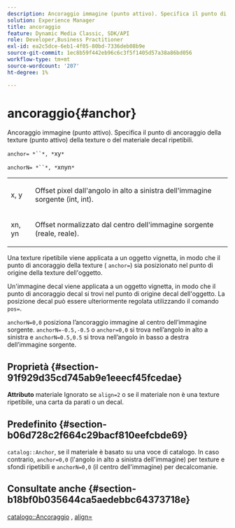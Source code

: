 ```yaml
---
description: Ancoraggio immagine (punto attivo). Specifica il punto di ancoraggio della texture (punto attivo) della texture o del materiale decal ripetibili.
solution: Experience Manager
title: ancoraggio
feature: Dynamic Media Classic, SDK/API
role: Developer,Business Practitioner
exl-id: ea2c5dce-6eb1-4f05-80bd-7336deb08b9e
source-git-commit: 1ec8b59f442eb96c6c3f5f1405d57a38a86bd056
workflow-type: tm+mt
source-wordcount: '207'
ht-degree: 1%

---
```


# ancoraggio{#anchor}

Ancoraggio immagine (punto attivo). Specifica il punto di ancoraggio della texture (punto attivo) della texture o del materiale decal ripetibili.

`anchor= *``*, *`xy`*`

`anchorN= *``*, *`xnyn`*`

<table id="simpletable_1D8E91D8424A424787C4D20C9B040115"> 
 <tr class="strow"> 
  <td class="stentry"> <p><span class="varname"> x</span>,  <span class="varname"> y</span> </p></td> 
  <td class="stentry"> <p>Offset pixel dall'angolo in alto a sinistra dell'immagine sorgente (int, int). </p></td> 
 </tr> 
 <tr class="strow"> 
  <td class="stentry"> <p><span class="varname"> xn</span>,  <span class="varname"> yn</span> </p></td> 
  <td class="stentry"> <p>Offset normalizzato dal centro dell'immagine sorgente (reale, reale). </p></td> 
 </tr> 
</table>

Una texture ripetibile viene applicata a un oggetto vignetta, in modo che il punto di ancoraggio della texture ( `anchor=`) sia posizionato nel punto di origine della texture dell&#39;oggetto.

Un&#39;immagine decal viene applicata a un oggetto vignetta, in modo che il punto di ancoraggio decal si trovi nel punto di origine decal dell&#39;oggetto. La posizione decal può essere ulteriormente regolata utilizzando il comando `pos=`.

`anchorN=0,0` posiziona l’ancoraggio immagine al centro dell’immagine sorgente. `anchorN=-0.5,-0.5` o  `anchor=0,0` si trova nell’angolo in alto a sinistra e  `anchorN=0.5,0.5` si trova nell’angolo in basso a destra dell’immagine sorgente.

## Proprietà {#section-91f929d35cd745ab9e1eeecf45fcedae}

**Attributo** materiale Ignorato se `align=2` o se il materiale non è una texture ripetibile, una carta da parati o un decal.

## Predefinito {#section-b06d728c2f664c29bacf810eefcbde69}

`catalog::Anchor`, se il materiale è basato su una voce di catalogo. In caso contrario, `anchor=0,0` (l&#39;angolo in alto a sinistra dell&#39;immagine) per texture e sfondi ripetibili e `anchorN=0,0` (il centro dell&#39;immagine) per decalcomanie.

## Consultate anche {#section-b18bf0b035644ca5aedebbc64373718e}

[catalogo::Ancoraggio](../../../../../ir-api/material-cat/image-rendering-api-ref/c-ir-material-catalog/c-ir-material-data-reference/r-ir-cat-anchor.md#reference-d9b1d49db1fc440686f64b84453297ab) ,  [align=](../../../../../ir-api/http-protocol/image-rendering-api-ref/c-ir-http-protocol-ref/c-ir-http-protocol-command-reference/r-ir-align.md#reference-4d63baa522ce42f9b15167ba34c5c6a7)
